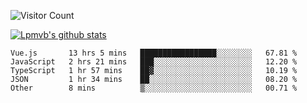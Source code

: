 ![Visitor Count](https://profile-counter.glitch.me/Lpmvb/count.svg)

[![Lpmvb's github stats](https://github-readme-stats.vercel.app/api?username=lpmvb&show_icons=true&title_color=fff&icon_color=79ff97&text_color=9f9f9f&bg_color=151515)](https://github.com/anuraghazra/github-readme-stats)

<!--
Here are some ideas to get you started:

- 🔭 I’m currently working on ...
- 🌱 I’m currently learning ...
- 👯 I’m looking to collaborate on ...
- 🤔 I’m looking for help with ...
- 💬 Ask me about ...
- 📫 How to reach me: ...
- 😄 Pronouns: ...
- ⚡ Fun fact: ...
-->

<!--START_SECTION:waka-->

```text
Vue.js       13 hrs 5 mins   █████████████████░░░░░░░░   67.81 %
JavaScript   2 hrs 21 mins   ███░░░░░░░░░░░░░░░░░░░░░░   12.20 %
TypeScript   1 hr 57 mins    ██▓░░░░░░░░░░░░░░░░░░░░░░   10.19 %
JSON         1 hr 34 mins    ██░░░░░░░░░░░░░░░░░░░░░░░   08.20 %
Other        8 mins          ▒░░░░░░░░░░░░░░░░░░░░░░░░   00.71 %
```

<!--END_SECTION:waka-->
